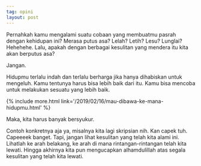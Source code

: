 ```yaml
---
tag: opini
layout: post
---
```


Pernahkah kamu mengalami suatu cobaan yang membuatmu pasrah dengan kehidupan ini? Merasa putus asa? Lelah? Letih? Lesu? Lunglai? Hehehehe. Lalu, apakah dengan berbagai kesulitan yang mendera itu kita akan berputus asa?

Jangan.

Hidupmu terlalu indah dan terlalu berharga jika hanya dihabiskan untuk mengeluh. Kamu tentunya harus bisa lebih baik dari itu. Kamu bisa mencoba untuk melakukan sesuatu yang lebih baik.

{% include more.html link='/2019/02/16/mau-dibawa-ke-mana-hidupmu.html' %}

Maka, kita harus banyak bersyukur. 

Contoh konkretnya aja ya, misalnya kita lagi skripsian nih. Kan capek tuh. Capeeeek banget. Tapi, jangan lihat kesulitan yang telah kita alami ini. Lihatlah ke arah belakang, ke arah di mana rintangan-rintangan telah kita lewati. Hingga akhirnya kita pun mengucapkan alhamdulillah atas segala kesulitan yang telah kita lewati.